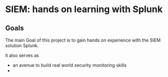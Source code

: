 # SIEM: hands on learning with Splunk 


## Goals

The main Goal of this project is to gain hands on experience with the SIEM solution Splunk.

it also serves as
- an avenue to build real world security monitoring skills
-
